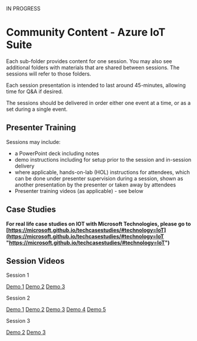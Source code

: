 IN PROGRESS

# Community Content - Azure IoT Suite #

Each sub-folder provides content for one session.  You may also see additional folders with materials that are shared between sessions.  The sessions will refer to those folders.

Each session presentation is intended to last around 45-minutes, allowing time for Q&A if desired.

The sessions should be delivered in order either one event at a time, or as a set during a single event.

## Presenter Training ##

Sessions may include:
- a PowerPoint deck including notes
- demo instructions including for setup prior to the session and in-session delivery
- where applicable, hands-on-lab (HOL) instructions for attendees, which can be done under presenter supervision during a session, shown as another presentation by the presenter or taken away by attendees
- Presenter training videos (as applicable) - see below

## Case Studies ##

**For real life case studies on IOT with Microsoft Technologies, please go to [https://microsoft.github.io/techcasestudies/#technology=IoT](https://microsoft.github.io/techcasestudies/#technology=IoT "https://microsoft.github.io/techcasestudies/#technology=IoT")**

## Session Videos ##

Session 1

[Demo 1](https://channel9.msdn.com/Blogs/MVP-Azure/Community-Content-Presenter-Training-IoT-Session-1-Demo-1) [Demo 2](https://channel9.msdn.com/Blogs/MVP-Azure/Community-Content-Presenter-Training-IoT-Session-1-Demo-2) [Demo 3](https://channel9.msdn.com/Blogs/MVP-Azure/Community-Content-Presenter-Training-IoT-Session-1-Demo-3)
																		
Session 2

[Demo 1](https://channel9.msdn.com/Blogs/MVP-Azure/Community-Content-Presenter-Training-IoT-Session-2-Demo-1) [Demo 2](https://channel9.msdn.com/Blogs/MVP-Azure/Community-Content-Presenter-Training-IoT-Session-2-Demo-2) [Demo 3](https://channel9.msdn.com/Blogs/MVP-Azure/Community-Content-Presenter-Training-IoT-Session-2-Demo-3) [Demo 4](https://channel9.msdn.com/Blogs/MVP-Azure/Community-Content-Presenter-Training-IoT-Session-2-Demo-4) [Demo 5](https://channel9.msdn.com/Blogs/MVP-Azure/Community-Content-Presenter-Training-IoT-Session-2-Demo-5) 

Session 3

[Demo 2](https://channel9.msdn.com/Blogs/MVP-Azure/Community-Content-Presenter-Training-IoT-Session-3-Demo-2) [Demo 3](https://channel9.msdn.com/Blogs/MVP-Azure/Community-Content-Presenter-Training-IoT-Session-3-Demo-3)








